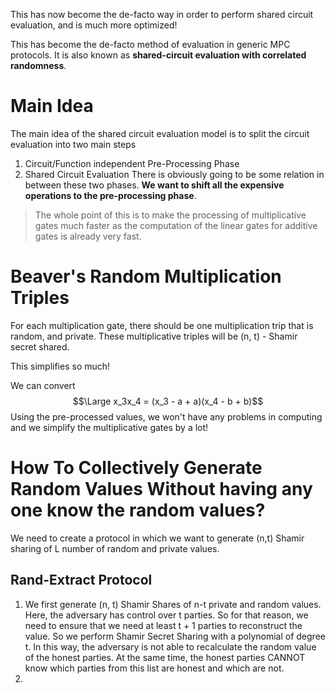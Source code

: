 This has now become the de-facto way in order to perform shared circuit evaluation, and is much more optimized!

This has become the de-facto method of evaluation in generic MPC protocols. It is also known as **shared-circuit evaluation with correlated randomness**.
# Main Idea
The main idea of the shared circuit evaluation model is to split the circuit evaluation into two main steps
1. Circuit/Function independent Pre-Processing Phase
2. Shared Circuit Evaluation
There is obviously going to be some relation in between these two phases. **We want to shift all the expensive operations to the pre-processing phase**.

> The whole point of this is to make the processing of multiplicative gates much faster as the computation of the linear gates for additive gates is already very fast. 
# Beaver's Random Multiplication Triples
For each multiplication gate, there should be one multiplication trip that is random, and private. These multiplicative triples will be (n, t) - Shamir secret shared.

This simplifies so much!

We can convert $$\Large x_3x_4 = (x_3 - a + a)(x_4 - b + b)$$
Using the pre-processed values, we won't have any problems in computing and we simplify the multiplicative gates by a lot!
# How To Collectively Generate Random Values Without having any one know the random values?
We need to create a protocol in which we want to generate (n,t) Shamir sharing of L number of random and private values.
## Rand-Extract Protocol
1. We first generate (n, t) Shamir Shares of n-t private and random values. Here, the adversary has control over t parties. So for that reason, we need to ensure that we need at least t + 1 parties to reconstruct the value. So we perform Shamir Secret Sharing with a polynomial of degree t. In this way, the adversary is not able to recalculate the random value of the honest parties. At the same time, the honest parties CANNOT know which parties from this list are honest and which are not. 
2. 
